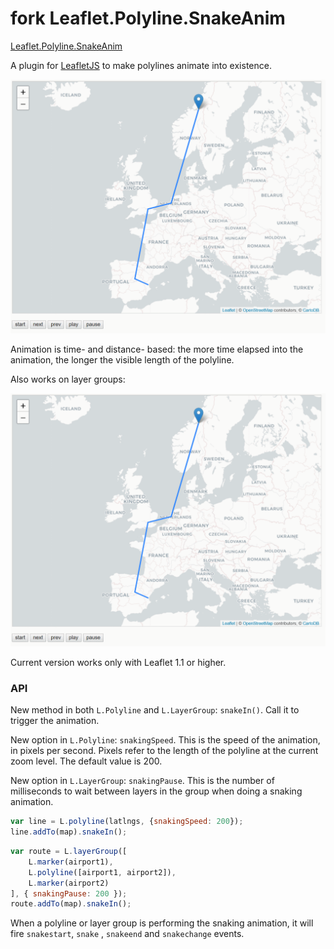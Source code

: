 # fork Leaflet.Polyline.SnakeAnim

[Leaflet.Polyline.SnakeAnim](https://github.com/IvanSanchez/Leaflet.Polyline.SnakeAnim)

A plugin for [LeafletJS](http://www.leafletjs.com) to make polylines animate into existence.


![Screencapture GIF](demo.gif)

Animation is time- and distance- based: the more time elapsed into the animation,
the longer the visible length of the polyline.

Also works on layer groups:

![Screencapture GIF](demo-group.gif)

Current version works only with Leaflet 1.1 or higher.

### API

New method in both `L.Polyline` and `L.LayerGroup`: `snakeIn()`. Call it to
trigger the animation.

New option in `L.Polyline`: `snakingSpeed`. This is the speed of the animation,
in pixels per second. Pixels refer to the length of the polyline at the current
zoom level. The default value is 200.

New option in `L.LayerGroup`: `snakingPause`. This is the number of milliseconds
to wait between layers in the group when doing a snaking animation.

```js
var line = L.polyline(latlngs, {snakingSpeed: 200});
line.addTo(map).snakeIn();
```

```js
var route = L.layerGroup([
	L.marker(airport1),
	L.polyline([airport1, airport2]),
	L.marker(airport2)
], { snakingPause: 200 });
route.addTo(map).snakeIn();
```

When a polyline or layer group is performing the snaking animation, it will
fire `snakestart`, `snake` , `snakeend` and `snakechange` events.





